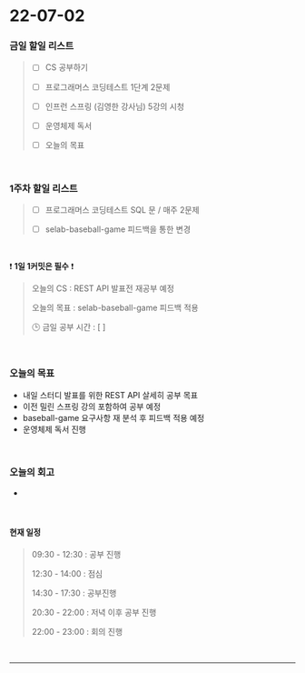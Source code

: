 # 22-07-02
 ### 금일 할일 리스트 

> - [ ]  CS 공부하기  
>
> - [ ]  프로그래머스 코딩테스트 1단계 2문제 
>
> - [ ]  인프런 스프링 (김영한 강사님) 5강의 시청
>
> - [ ]  운영체제 독서
>
> - [ ]  오늘의 목표    

<br/>

### 1주차 할일 리스트  

> - [ ]  프로그래머스 코딩테스트 SQL 문 / 매주 2문제  
>
> - [ ]  selab-baseball-game 피드백을 통한 변경 

<br/>

❗ **1일 1커밋은 필수** ❗
> 오늘의 CS : REST API 발표전 재공부 예정 
>
> 오늘의 목표  : selab-baseball-game 피드백 적용
>
> 🕒 금일 공부 시간 :  [ ]    
  
<br/>

### 오늘의 목표
- 내일 스터디 발표를 위한 REST API 살세히 공부 목표
- 이전 밀린 스프링 강의 포함하여 공부 예정 
- baseball-game 요구사항 재 분석 후 피드백 적용 예정
- 운영체제 독서 진행


<br>

### 오늘의 회고
- 



<br>

#### 현재 일정  

> 09:30 - 12:30 : 공부 진행
>
> 12:30 - 14:00 : 점심
>
> 14:30 - 17:30 : 공부진행 
>
> 20:30 - 22:00 : 저녁 이후 공부 진행  
>
> 22:00 - 23:00 : 회의 진행

<br/>

------------  
